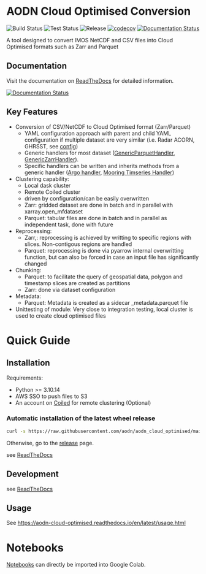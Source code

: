 # AODN Cloud Optimised Conversion

![Build Status](https://github.com/aodn/aodn_cloud_optimised/actions/workflows/build.yml/badge.svg)
![Test Status](https://github.com/aodn/aodn_cloud_optimised/actions/workflows/test-mamba.yml/badge.svg)
![Release](https://img.shields.io/github/v/release/aodn/aodn_cloud_optimised.svg)
[![codecov](https://codecov.io/gh/aodn/aodn_cloud_optimised/branch/main/graph/badge.svg)](https://codecov.io/gh/aodn/aodn_cloud_optimised/branch/main)
[![Documentation Status](https://readthedocs.org/projects/aodn-cloud-optimised/badge/?version=latest)](https://aodn-cloud-optimised.readthedocs.io/en/latest/?badge=latest)

A tool designed to convert IMOS NetCDF and CSV files into Cloud Optimised formats such as Zarr and Parquet

## Documentation

Visit the documentation on [ReadTheDocs](https://aodn-cloud-optimised.readthedocs.io/en/latest/) for detailed information.

[![Documentation Status](https://readthedocs.org/projects/aodn-cloud-optimised/badge/?version=latest)](https://aodn-cloud-optimised.readthedocs.io/en/latest/?badge=latest)

## Key Features

* Conversion of CSV/NetCDF to Cloud Optimised format (Zarr/Parquet)
  * YAML configuration approach with parent and child YAML configuration if multiple dataset are very similar (i.e. Radar ACORN, GHRSST, see [config](https://github.com/aodn/aodn_cloud_optimised/tree/main/aodn_cloud_optimised/config/dataset))
  * Generic handlers for most dataset ([GenericParquetHandler](https://github.com/aodn/aodn_cloud_optimised/blob/main/aodn_cloud_optimised/lib/GenericParquetHandler.py), [GenericZarrHandler](https://github.com/aodn/aodn_cloud_optimised/blob/main/aodn_cloud_optimised/lib/GenericZarrHandler.py)).
  * Specific handlers can be written and inherits methods from a generic handler ([Argo handler](https://github.com/aodn/aodn_cloud_optimised/blob/main/aodn_cloud_optimised/lib/ArgoHandler.py), [Mooring Timseries Handler](https://github.com/aodn/aodn_cloud_optimised/blob/main/aodn_cloud_optimised/lib/AnmnHourlyTsHandler.py))
* Clustering capability:
  * Local dask cluster
  * Remote Coiled cluster
  * driven by configuration/can be easily overwritten
  * Zarr: gridded dataset are done in batch and in parallel with xarray.open_mfdataset
  * Parquet: tabular files are done in batch and in parallel as independent task, done with future
* Reprocessing:
  * Zarr,: reprocessing is achieved by writting to specific regions with slices. Non-contigous regions are handled
  * Parquet: reprocessing is done via pyarrow internal overwritting function, but can also be forced in case an input file has significantly changed
* Chunking:
  * Parquet: to facilitate the query of geospatial data, polygon and timestamp slices are created as partitions
  * Zarr: done via dataset configuration
* Metadata:
  * Parquet: Metadata is created as a sidecar _metadata.parquet file
* Unittesting of module: Very close to integration testing, local cluster is used to create cloud optimised files


# Quick Guide
## Installation

Requirements:
* Python >= 3.10.14
* AWS SSO to push files to S3
* An account on [Coiled](https://cloud.coiled.io/) for remote clustering (Optional)


### Automatic installation of the latest wheel release
```bash
curl -s https://raw.githubusercontent.com/aodn/aodn_cloud_optimised/main/install.sh | bash
```

Otherwise, go to the [release](http://github.com/aodn/aodn_cloud_optimised/releases/latest) page.

see [ReadTheDocs](https://aodn-cloud-optimised.readthedocs.io/en/latest/usage.html)

## Development
see [ReadTheDocs](https://aodn-cloud-optimised.readthedocs.io/en/latest/development/installation.html)

## Usage
See https://aodn-cloud-optimised.readthedocs.io/en/latest/usage.html

# Notebooks
[Notebooks](https://github.com/aodn/aodn_cloud_optimised/blob/main/notebooks/) can directly be imported into Google Colab.

